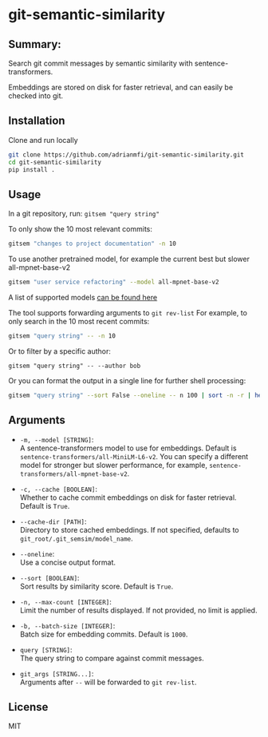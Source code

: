 # git-semantic-similarity

## Summary:
Search git commit messages by semantic similarity with sentence-transformers.

Embeddings are stored on disk for faster retrieval, and can easily be checked into git.

## Installation
Clone and run locally
```bash
git clone https://github.com/adrianmfi/git-semantic-similarity.git
cd git-semantic-similarity
pip install .
```

## Usage
In a git repository, run:
`gitsem "query string"`

To only show the 10 most relevant commits:
```bash
gitsem "changes to project documentation" -n 10
```

To use another pretrained model, for example the current best but slower all-mpnet-base-v2 
```bash
gitsem "user service refactoring" --model all-mpnet-base-v2
```
A list of supported models [can be found here](https://www.sbert.net/docs/sentence_transformer/pretrained_models.html)

The tool supports forwarding arguments to `git rev-list`
For example, to only search in the 10 most recent commits:

```bash
gitsem "query string" -- -n 10
```

Or to filter by a specific author:
```
gitsem "query string" -- --author bob
```

Or you can format the output in a single line for further shell processing:
```bash
gitsem "query string" --sort False --oneline -- n 100 | sort -n -r | head -n 10
``` 

## Arguments

- `-m, --model [STRING]`:  
  A sentence-transformers model to use for embeddings. Default is `sentence-transformers/all-MiniLM-L6-v2`. You can specify a different model for stronger but slower performance, for example, `sentence-transformers/all-mpnet-base-v2`.

- `-c, --cache [BOOLEAN]`:  
  Whether to cache commit embeddings on disk for faster retrieval. Default is `True`.

- `--cache-dir [PATH]`:  
  Directory to store cached embeddings. If not specified, defaults to `git_root/.git_semsim/model_name`.

- `--oneline`:  
  Use a concise output format.

- `--sort [BOOLEAN]`:  
  Sort results by similarity score. Default is `True`.

- `-n, --max-count [INTEGER]`:  
  Limit the number of results displayed. If not provided, no limit is applied.

- `-b, --batch-size [INTEGER]`:  
  Batch size for embedding commits. Default is `1000`.

- `query [STRING]`:  
  The query string to compare against commit messages.

- `git_args [STRING...]`:  
  Arguments after `--` will be forwarded to `git rev-list`.


## License

MIT
